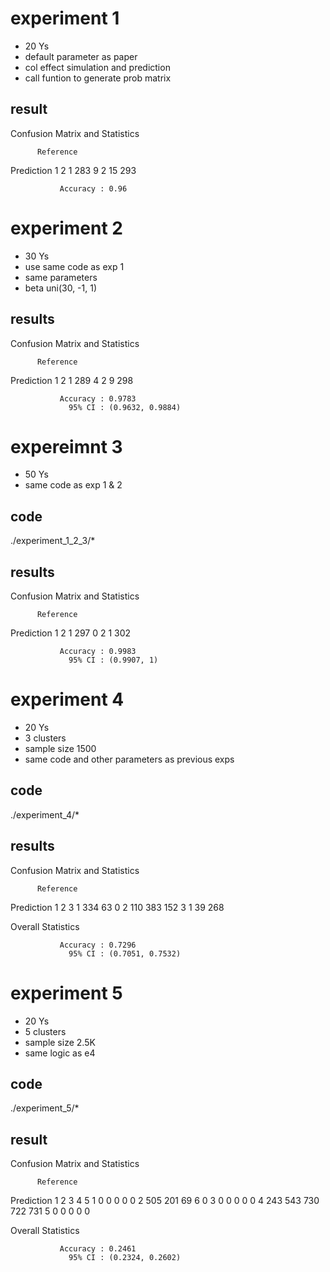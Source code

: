 # experiment 1

- 20 Ys
- default parameter as paper
- col effect simulation and prediction
- call funtion to generate prob matrix

## result

Confusion Matrix and Statistics

          Reference
Prediction   1   2
         1 283   9
         2  15 293
                                          
               Accuracy : 0.96 


# experiment 2

- 30 Ys
- use same code as exp 1
- same parameters
- beta uni(30, -1, 1)

## results

Confusion Matrix and Statistics

          Reference
Prediction   1   2
         1 289   4
         2   9 298
                                          
               Accuracy : 0.9783          
                 95% CI : (0.9632, 0.9884)


# expereimnt 3

- 50 Ys
- same code as exp 1 & 2

## code
./experiment_1_2_3/*

## results

Confusion Matrix and Statistics

          Reference
Prediction   1   2
         1 297   0
         2   1 302
                                     
               Accuracy : 0.9983     
                 95% CI : (0.9907, 1)
                 
# experiment 4

- 20 Ys
- 3 clusters
- sample size 1500
- same code and other parameters as previous exps

## code
./experiment_4/*

## results

Confusion Matrix and Statistics

          Reference
Prediction   1   2   3
         1 334  63   0
         2 110 383 152
         3   1  39 268

Overall Statistics
                                          
               Accuracy : 0.7296          
                 95% CI : (0.7051, 0.7532)


# experiment 5

- 20 Ys
- 5 clusters 
- sample size 2.5K
- same logic as e4

## code
./experiment_5/*

## result

Confusion Matrix and Statistics

          Reference
Prediction   1   2   3   4   5
         1   0   0   0   0   0
         2 505 201  69   6   0
         3   0   0   0   0   0
         4 243 543 730 722 731
         5   0   0   0   0   0

Overall Statistics
                                          
               Accuracy : 0.2461          
                 95% CI : (0.2324, 0.2602)